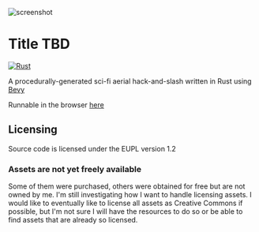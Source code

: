 ![screenshot](promo/screenshots/Screenshot%20from%202022-11-23%2019-11-55.png)

# Title TBD
[![Rust](https://github.com/Waridley/hack-and-slash/actions/workflows/push.yml/badge.svg)](https://github.com/Waridley/hack-and-slash/actions/workflows/push.yml)

A procedurally-generated sci-fi aerial hack-and-slash written in Rust using
[Bevy](https://bevyengine.org/)

Runnable in the browser [here](https://waridley.github.io/hack-and-slash/)

## Licensing
Source code is licensed under the EUPL version 1.2

### Assets are not yet freely available
Some of them were purchased, others were obtained for free but are not owned 
by me. I'm still investigating how I want to handle licensing assets. I 
would like to eventually like to license all assets as Creative Commons if 
possible, but I'm not sure I will have the resources to do so or be able to 
find assets that are already so licensed.
